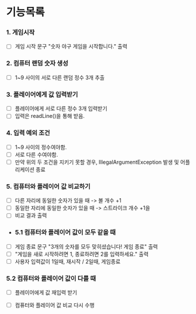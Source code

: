 # 기능목록

### 1. 게임시작
- [ ] 게임 시작 문구 "숫자 야구 게임을 시작합니다." 출력

### 2. 컴퓨터 랜덤 숫자 생성
- [ ] 1~9 사이의 서로 다른 랜덤 정수 3개 추출

### 3. 플레이어에게 값 입력받기
- [ ] 플레이어에게 서로 다른 정수 3개 입력받기
- [ ] 입력은 readLine()을 통해 받음.

### 4. 입력 예외 조건
- [ ] 1~9 사이의 정수여야함.
- [ ] 서로 다른 수여야함.
- [ ] 만약 위의 두 조건을 지키기 못할 경우, IllegalArgumentException 발생 및 어플리케이션 종료

### 5. 컴퓨터와 플레이어 값 비교하기
- [ ] 다른 자리에 동일한 숫자가 있을 때 -> 볼 개수 +1
- [ ] 동일한 자리에 동일한 숫자가 있을 때 -> 스트라이크 개수 +1을
- [ ] 비교 결과 출력

- ### 5.1 컴퓨터와 플레이어 값이 모두 같을 때
- [ ] 게임 종료 문구 "3개의 숫자를 모두 맞히셨습니다! 게임 종료" 출력
- [ ] "게임을 새로 시작하려면 1, 종료하려면 2를 입력하세요." 출력
- [ ] 사용자 입력값이 1일때, 재시작 / 2일때, 게임종료

### 5.2 컴퓨터와 플레이어 값이 다를 때
- [ ] 플레이어에게 값 재입력 받기
- [ ] 컴퓨터와 플레이어 값 비교 다시 수행



